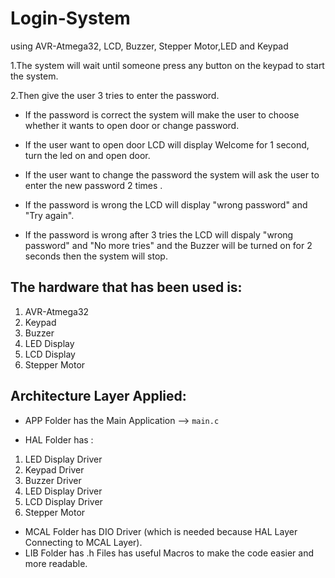 # Login-System
using AVR-Atmega32, LCD, Buzzer, Stepper Motor,LED and Keypad

1.The system will wait until someone press any button on the keypad to start the system.

2.Then give the user 3 tries to enter the password.

- If the password is correct the system will make the user to choose whether it wants to open door or change password.
- If the user want to open door LCD will display Welcome for 1 second, turn the led on and open door.
- If the user want to change the password the system will ask the user to enter the new password 2 times .

- If the password is wrong the LCD will display "wrong password" and "Try again".
	
- If the password is wrong after 3 tries the LCD will dispaly "wrong password" and "No more tries" and the Buzzer will be turned on for 2 seconds then the system will stop.


## The hardware that has been used is:  
1. AVR-Atmega32
2. Keypad
3. Buzzer
4. LED Display
5. LCD Display
6. Stepper Motor

## Architecture Layer Applied:

- APP Folder has the Main Application --> `main.c`
  
- HAL Folder has : 
1. LED Display Driver
2. Keypad Driver
3. Buzzer Driver
4. LED Display Driver
5. LCD Display Driver
6. Stepper Motor
       
- MCAL Folder has DIO Driver (which is needed because HAL Layer Connecting to MCAL Layer).
- LIB Folder has .h Files has useful Macros to make the code easier and more readable.
